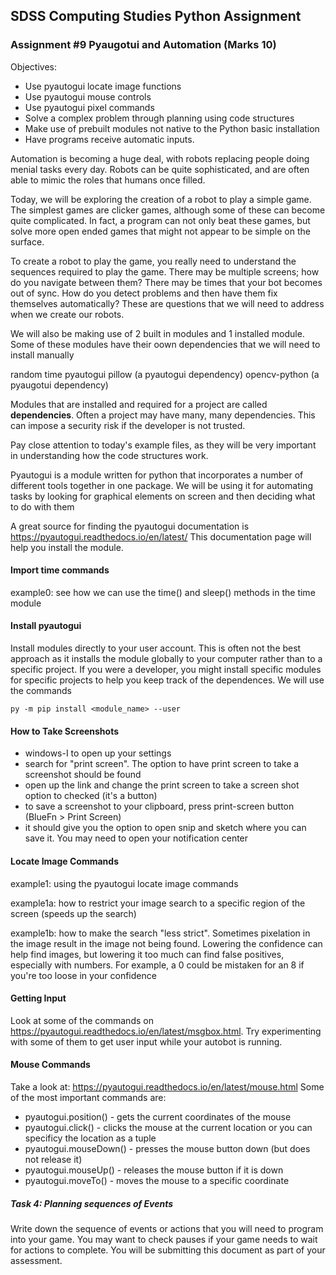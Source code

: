## SDSS Computing Studies Python Assignment
### Assignment #9 Pyaugotui and Automation (Marks 10)

Objectives:
* Use pyautogui locate image functions
* Use pyautogui mouse controls
* Use pyautogui pixel commands
* Solve a complex problem through planning using code structures
* Make use of prebuilt modules not native to the Python basic installation
* Have programs receive automatic inputs.

Automation is becoming a huge deal, with robots replacing people doing menial tasks every day.  Robots can be quite sophisticated, and are often able to mimic the roles that humans once filled.

Today, we will be exploring the creation of a robot to play a simple game. The simplest games are clicker games, although some of these can become quite complicated.  In fact, a program can not only beat these games, but solve more open ended games that might not appear to be simple on the surface.

To create a robot to play the game, you really need to understand the sequences required to play the game.  There may be multiple screens; how do you navigate between them?  There may be times that your bot becomes out of sync. How do you detect problems and then have them fix themselves automatically?  These are questions that we will need to address when we create our robots.

We will also be making use of 2 built in modules and 1 installed module. Some of these modules have their oown dependencies that we will need to install manually

random
time
pyautogui
pillow (a pyautogui dependency)
opencv-python (a pyaugotui dependency)

Modules that are installed and required for a project are called **dependencies**. Often a project may have many, many dependencies.  This can impose a security risk if the developer is not trusted.

Pay close attention to today's example files, as they will be very important in understanding how the code structures work.

Pyautogui is a module written for python that incorporates a number of different tools together in one package.  We will be using it for automating tasks by looking for graphical elements on screen and then deciding what to do with them

A great source for finding the pyautogui documentation is https://pyautogui.readthedocs.io/en/latest/
This documentation page will help you install the module.

#### Import time commands ####
example0:
see how we can use the time() and sleep() methods in the time module

#### Install pyautogui ####
Install modules directly to your user account.
This is often not the best approach as it installs the module globally to your computer rather than to a specific project. If you were a developer, you might install specific modules for specific projects to help you keep track of the dependences.
We will use the commands
```
py -m pip install <module_name> --user
```

#### How to Take Screenshots ####
* windows-I to open up your settings
* search for "print screen".  The option to have print screen to take a screenshot should be found
* open up the link and change the print screen to take a screen shot option to checked (it's a button)
* to save a screenshot to your clipboard, press print-screen button (BlueFn > Print Screen)
* it should give you the option to open snip and sketch where you can save it. You may need to open your notification center

#### Locate Image Commands ####
example1:
using the pyautogui locate image commands

example1a:
how to restrict your image search to a specific region of the screen (speeds up the search)

example1b:
how to make the search "less strict". Sometimes pixelation in the image result in the image not being found. Lowering the confidence can help find images, but lowering it too much can find false positives, especially with numbers. For example, a 0 could be mistaken for an 8 if you're too loose in your confidence

#### Getting Input ####
Look at some of the commands on https://pyautogui.readthedocs.io/en/latest/msgbox.html.  Try experimenting with some of them to get user input while your autobot is running.

#### Mouse Commands ####
Take a look at: https://pyautogui.readthedocs.io/en/latest/mouse.html
Some of the most important commands are:
* pyautogui.position() - gets the current coordinates of the mouse
* pyautogui.click() - clicks the mouse at the current location or you can specificy the location as a tuple
* pyautogui.mouseDown() - presses the mouse button down (but does not release it)
* pyautogui.mouseUp() - releases the mouse button if it is down
* pyautogui.moveTo() - moves the mouse to a specific coordinate


##### Task 4: Planning sequences of Events
Write down the sequence of events or actions that you will need to program
into your game.  You may want to check pauses if your game needs to wait
for actions to complete. You will be submitting this document as part of
your assessment.
